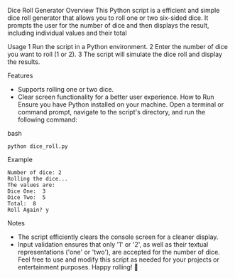 Dice Roll Generator
Overview
This Python script is a efficient and simple dice roll generator that allows you to roll one or two six-sided dice. It prompts the user for the number of dice and then displays the result, including individual values and their total

Usage
1 Run the script in a Python environment.
2 Enter the number of dice you want to roll (1 or 2).
3 The script will simulate the dice roll and display the results.

Features
- Supports rolling one or two dice.
- Clear screen functionality for a better user experience.
How to Run
Ensure you have Python installed on your machine. Open a terminal or command prompt, navigate to the script's directory, and run the following command:

bash
~~~
python dice_roll.py
~~~
Example
~~~
Number of dice: 2
Rolling the dice...
The values are:
Dice One:  3
Dice Two:  5
Total:  8
Roll Again? y
~~~

Notes
- The script efficiently clears the console screen for a cleaner display.
- Input validation ensures that only '1' or '2', as well as their textual representations ('one' or 'two'), are accepted for the number of dice.
Feel free to use and modify this script as needed for your projects or entertainment purposes. Happy rolling! 🎲

